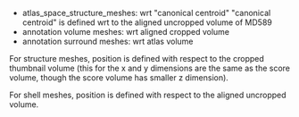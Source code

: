 - atlas_space_structure_meshes: wrt "canonical centroid"
"canonical centroid" is defined wrt to the aligned uncropped volume of MD589
- annotation volume meshes: wrt aligned cropped volume
- annotation surround meshes: wrt atlas volume

For structure meshes, position is defined with respect to the cropped thumbnail volume (this for the x and y dimensions are the same as the score volume, though the score volume has smaller z dimension).

For shell meshes, position is defined with respect to the aligned uncropped volume.
